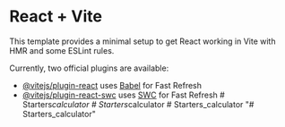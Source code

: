 # React + Vite

This template provides a minimal setup to get React working in Vite with HMR and some ESLint rules.

Currently, two official plugins are available:

- [@vitejs/plugin-react](https://github.com/vitejs/vite-plugin-react/blob/main/packages/plugin-react/README.md) uses [Babel](https://babeljs.io/) for Fast Refresh
- [@vitejs/plugin-react-swc](https://github.com/vitejs/vite-plugin-react-swc) uses [SWC](https://swc.rs/) for Fast Refresh
#   S t a r t e r s _ c a l c u l a t o r  
 #   S t a r t e r s _ c a l c u l a t o r  
 #   S t a r t e r s _ c a l c u l a t o r  
 "# Starters_calculator" 
